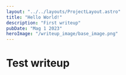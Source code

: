 ```yaml
---
layout: "../../layouts/ProjectLayout.astro"
title: "Hello World!"
description: "First writeup"
pubDate: "Mag 1 2023"
heroImage: "/writeup_image/base_image.png"
---
```


# Test writeup
